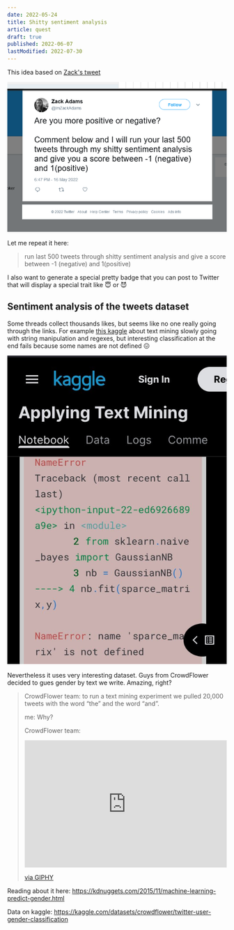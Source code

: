```yaml
---
date: 2022-05-24
title: Shitty sentiment analysis
article: quest
draft: true
published: 2022-06-07
lastModified: 2022-07-30
---
```


This idea based on [Zack's tweet](https://web.archive.org/web/20220517014800/https://twitter.com/ImZackAdams/status/1526378770277576704)

![Are you more positive or negative? Comment below and I will run your last 500 tweets through my shitty sentiment analysis and give you a score between -1 (negative) and 1(positive)](./are_you_positive_or_negative.png)

Let me repeat it here:

> run last 500 tweets through shitty sentiment analysis and give a score between -1 (negative) and 1(positive)

I also want to generate a special pretty badge that you can post to Twitter that will display a special trait like 😇 or 😈

## Sentiment analysis of the tweets dataset

Some threads collect thousands likes, but seems like no one really going through the links. For example [this kaggle](https://www.kaggle.com/code/kanncaa1/applying-text-mining/notebook) about text mining slowly going with string manipulation and regexes, but interesting classification at the end fails because some names are not defined 😖

![error in the notebook](./kaggle-applying-text-mining-error.jpg)

Nevertheless it uses very interesting dataset. Guys from CrowdFlower decided to gues gender by text we write. Amazing, right?

> CrowdFlower team: to run a text mining experiment we pulled 20,000 tweets with the word “the” and the word “and”.
>
> me: Why?
>
> CrowdFlower team:
> <div style="width:100%;height:0;padding-bottom:63%;position:relative;"><iframe src="https://giphy.com/embed/8GclDP2l4qbx6" width="100%" height="100%" style="position:absolute" frameBorder="0" class="giphy-embed" allowFullScreen></iframe></div><p><a href="https://giphy.com/gifs/lol-gif-shrugging-shrug-8GclDP2l4qbx6">via GIPHY</a></p>

Reading about it here: https://kdnuggets.com/2015/11/machine-learning-predict-gender.html

Data on kaggle: https://kaggle.com/datasets/crowdflower/twitter-user-gender-classification